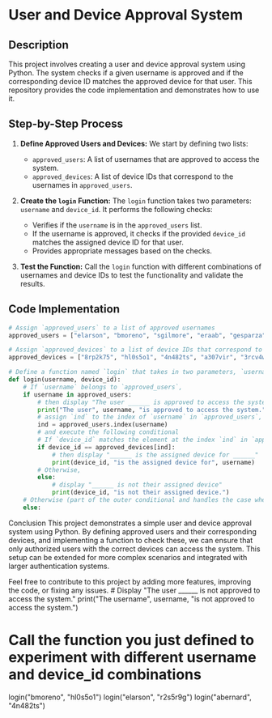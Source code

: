 # User and Device Approval System

## Description
This project involves creating a user and device approval system using Python. The system checks if a given username is approved and if the corresponding device ID matches the approved device for that user. This repository provides the code implementation and demonstrates how to use it.

## Step-by-Step Process

1. **Define Approved Users and Devices:**
   We start by defining two lists:
   - `approved_users`: A list of usernames that are approved to access the system.
   - `approved_devices`: A list of device IDs that correspond to the usernames in `approved_users`.

2. **Create the `login` Function:**
   The `login` function takes two parameters: `username` and `device_id`. It performs the following checks:
   - Verifies if the `username` is in the `approved_users` list.
   - If the username is approved, it checks if the provided `device_id` matches the assigned device ID for that user.
   - Provides appropriate messages based on the checks.

3. **Test the Function:**
   Call the `login` function with different combinations of usernames and device IDs to test the functionality and validate the results.

## Code Implementation

```python
# Assign `approved_users` to a list of approved usernames
approved_users = ["elarson", "bmoreno", "sgilmore", "eraab", "gesparza"]

# Assign `approved_devices` to a list of device IDs that correspond to the usernames in `approved_users`
approved_devices = ["8rp2k75", "hl0s5o1", "4n482ts", "a307vir", "3rcv4w6"]

# Define a function named `login` that takes in two parameters, `username` and `device_id`
def login(username, device_id):
    # If `username` belongs to `approved_users`,
    if username in approved_users:
        # then display "The user ______ is approved to access the system.",
        print("The user", username, "is approved to access the system.")
        # assign `ind` to the index of `username` in `approved_users`,
        ind = approved_users.index(username)
        # and execute the following conditional
        # If `device_id` matches the element at the index `ind` in `approved_devices`,
        if device_id == approved_devices[ind]:
            # then display "______ is the assigned device for ______" 
            print(device_id, "is the assigned device for", username)
        # Otherwise,
        else:
            # display "______ is not their assigned device"
            print(device_id, "is not their assigned device.")
    # Otherwise (part of the outer conditional and handles the case when `username` does not belong to `approved_users`),
    else:
```

Conclusion
This project demonstrates a simple user and device approval system using Python. By defining approved users and their corresponding devices, and implementing a function to check these, we can ensure that only authorized users with the correct devices can access the system. This setup can be extended for more complex scenarios and integrated with larger authentication systems.

Feel free to contribute to this project by adding more features, improving the code, or fixing any issues.
        # Display "The user ______ is not approved to access the system."
        print("The username", username, "is not approved to access the system.")

# Call the function you just defined to experiment with different username and device_id combinations
login("bmoreno", "hl0s5o1")
login("elarson", "r2s5r9g")
login("abernard", "4n482ts")
